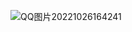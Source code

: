 ![QQ图片20221026164241](https://user-images.githubusercontent.com/109771382/197978587-949d95a2-d48f-4e36-bdb8-d28bc68a4464.png)
